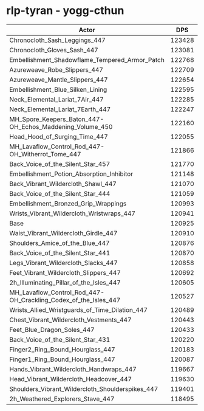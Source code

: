 # rlp-tyran - yogg-cthun
| Actor | DPS | Increase |
|---|:---:|:---:|
|Chronocloth_Sash_Leggings_447|123428|2.07%|
|Chronocloth_Gloves_Sash_447|123081|1.78%|
|Embellishment_Shadowflame_Tempered_Armor_Patch|122768|1.52%|
|Azureweave_Robe_Slippers_447|122709|1.48%|
|Azureweave_Mantle_Slippers_447|122654|1.43%|
|Embellishment_Blue_Silken_Lining|122595|1.38%|
|Neck_Elemental_Lariat_7Air_447|122285|1.12%|
|Neck_Elemental_Lariat_7Earth_447|122247|1.09%|
|MH_Spore_Keepers_Baton_447-OH_Echos_Maddening_Volume_450|122160|1.02%|
|Head_Hood_of_Surging_Time_447|122055|0.93%|
|MH_Lavaflow_Control_Rod_447-OH_Witherrot_Tome_447|121866|0.78%|
|Back_Voice_of_the_Silent_Star_457|121770|0.70%|
|Embellishment_Potion_Absorption_Inhibitor|121148|0.18%|
|Back_Vibrant_Wildercloth_Shawl_447|121070|0.12%|
|Back_Voice_of_the_Silent_Star_444|121059|0.11%|
|Embellishment_Bronzed_Grip_Wrappings|120993|0.06%|
|Wrists_Vibrant_Wildercloth_Wristwraps_447|120941|0.01%|
|Base|120925|0.00%|
|Waist_Vibrant_Wildercloth_Girdle_447|120910|-0.01%|
|Shoulders_Amice_of_the_Blue_447|120876|-0.04%|
|Back_Voice_of_the_Silent_Star_441|120870|-0.05%|
|Legs_Vibrant_Wildercloth_Slacks_447|120858|-0.06%|
|Feet_Vibrant_Wildercloth_Slippers_447|120692|-0.19%|
|2h_Illuminating_Pillar_of_the_Isles_447|120605|-0.26%|
|MH_Lavaflow_Control_Rod_447-OH_Crackling_Codex_of_the_Isles_447|120527|-0.33%|
|Wrists_Allied_Wristguards_of_Time_Dilation_447|120489|-0.36%|
|Chest_Vibrant_Wildercloth_Vestments_447|120443|-0.40%|
|Feet_Blue_Dragon_Soles_447|120433|-0.41%|
|Back_Voice_of_the_Silent_Star_431|120220|-0.58%|
|Finger2_Ring_Bound_Hourglass_447|120183|-0.61%|
|Finger1_Ring_Bound_Hourglass_447|120087|-0.69%|
|Hands_Vibrant_Wildercloth_Handwraps_447|119667|-1.04%|
|Head_Vibrant_Wildercloth_Headcover_447|119630|-1.07%|
|Shoulders_Vibrant_Wildercloth_Shoulderspikes_447|119401|-1.26%|
|2h_Weathered_Explorers_Stave_447|118495|-2.01%|
